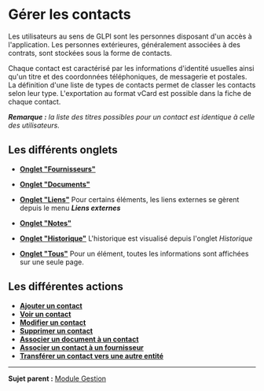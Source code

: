 Gérer les contacts
==================

Les utilisateurs au sens de GLPI sont les personnes disposant d'un accès à l'application. Les personnes extérieures, généralement associées à des contrats, sont stockées sous la forme de contacts.

Chaque contact est caractérisé par les informations d'identité usuelles ainsi qu'un titre et des coordonnées téléphoniques, de messagerie et postales. La définition d'une liste de types de contacts permet de classer les contacts selon leur type. L'exportation au format vCard est possible dans la fiche de chaque contact.

***Remarque :** la liste des titres possibles pour un contact est identique à celle des utilisateurs.*

Les différents onglets
----------------------
-   **[Onglet "Fournisseurs"](Les_différents_onglets/Onglet_Fournisseurs.md)**

-   **[Onglet "Documents"](Les_différents_onglets/Onglet_Documents.md)**

-  **[Onglet "Liens"](Les_différents_onglets/Onglet_Liens.md)**
     Pour certains éléments, les liens externes se gèrent depuis le menu ***Liens externes***

-   **[Onglet "Notes"](Les_différents_onglets/Onglet_Notes.md)**

-   **[Onglet "Historique"](Les_différents_onglets/Onglet_Historique.md)**
     L'historique est visualisé depuis l'onglet *Historique*

-   **[Onglet "Tous"](Les_différents_onglets/Onglet_Tous.md)**
     Pour un élément, toutes les informations sont affichées sur une seule page.

Les différentes actions
-----------------------
-   **[Ajouter un contact](Les_différentes_actions/Créer_un_nouvel_objet.md)**
-   **[Voir un contact](Les_différentes_actions/Visualiser_un_objet.md)**
-   **[Modifier un contact](Les_différentes_actions/Modifier_un_objet.md)**
-   **[Supprimer un contact](Les_différentes_actions/Supprimer_un_objet.md)**
-   **[Associer un document à un contact](Les_différentes_actions/Lier_un_document_à_un_objet.md)**
-   **[Associer un contact à un fournisseur](Les_différentes_actions/Lier_contacts_et_fournisseurs.md)**
-   **[Transférer un contact vers une autre entité](Les_différentes_actions/Transférer_un_objet.md)**

-------
**Sujet parent :** [Module Gestion](05_Module_Gestion/01_Module_Gestion.md "Le module Gestion permet aux utilisateurs de gérer les contacts, les fournisseurs, les budgets, les contrats et les documents")
